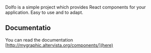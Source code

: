 Dolfo is a simple project which provides React components for your application. Easy to use and to adapt.

## Documentatio
You can read the documentation [http://mygraphic.altervista.org/components/](here) 